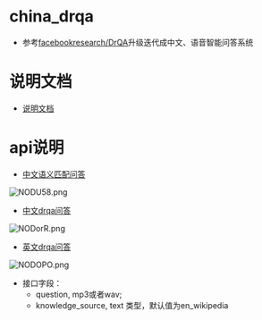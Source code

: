 # china_drqa
+ 参考[facebookresearch/DrQA](https://github.com/facebookresearch/DrQA)升级迭代成中文、语音智能问答系统

# 说明文档
+ [说明文档](./说明文档.docx)


# api说明

+ [中文语义匹配问答](https://ai.urundata.com.cn:38001/api/urunqa/cn_qa_sim_mat)

![NODU58.png](https://s1.ax1x.com/2020/07/03/NODU58.png)
+ [中文drqa问答](https://ai.urundata.com.cn:38001/api/urunqa/cn_qa_drqa)

![NODorR.png](https://s1.ax1x.com/2020/07/03/NODorR.png)
+ [英文drqa问答](https://ai.urundata.com.cn:38001/api/urunqa/en_qa)

![NODOPO.png](https://s1.ax1x.com/2020/07/03/NODOPO.png)

+ 接口字段：
  + question, mp3或者wav; 
  + knowledge_source, text 类型，默认值为en_wikipedia